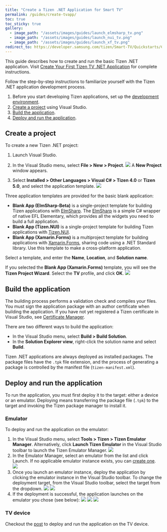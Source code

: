 ```yaml
---
title: "Create a Tizen .NET Application for Smart TV"
permalink: /guides/create-tvapp/
toc: true
toc_sticky: true
gallery:
  - image_path: "/assets/images/guides/launch_elmsharp_tv.png"
  - image_path: "/assets/images/guides/launch_nui_tv.png"
  - image_path: "/assets/images/guides/launch_xf_tv.png"
redirect_to: https://developer.samsung.com/tizen/Smart-TV/Quickstarts/Creating-an-application.html
---
```



This guide describes how to create and run the basic Tizen .NET application. Visit [Create Your First Tizen TV .NET Application](https://developer.tizen.org/development/training/.net-application/getting-started/creating-your-first-tizen-tv-.net-application) for complete instructions.

Follow the step-by-step instructions to familiarize yourself with the Tizen .NET application development process.

1. Before you start developing Tizen applications, set up the [development environment]({{site.url}}{{site.baseurl}}/guides/environment).
2. [Create a project]({{site.url}}{{site.baseurl}}/guides/create-tvapp#create-a-project) using Visual Studio.
3. [Build the application]({{site.url}}{{site.baseurl}}/guides/create-tvapp#build-the-application).
4. [Deploy and run the application]({{site.url}}{{site.baseurl}}/guides/create-tvapp#deploy-and-run-the-application).


## Create a project
To create a new Tizen .NET project:
1. Launch Visual Studio.
2. In the Visual Studio menu, select **File > New > Project**.
![]({{site.url}}{{site.baseurl}}/assets/images/guides/creating_project.png)
A **New Project** window appears.

3. Select **Installed > Other Languages > Visual C# > Tizen 4.0** or **Tizen 5.0**, and select the application template.
![]({{site.url}}{{site.baseurl}}/assets/images/guides/new_project.png)

Three application templates are provided for the basic blank application:
  - **Blank App (ElmSharp-Beta)** is a single-project template for building Tizen applications with [ElmSharp](https://samsung.github.io/TizenFX/API4/api/ElmSharp.html). The [ElmSharp](https://samsung.github.io/TizenFX/API4/api/ElmSharp.html) is a simple C# wrapper of native EFL Elementary, which provides all the widgets you need to build a full application.
  - **Blank App (Tizen.NUI)** is a single-project template for building Tizen applications with [Tizen.NUI](https://samsung.github.io/TizenFX/API4/api/Tizen.NUI.html).
  - **Blank App (Xamarin.Forms)** is a multiproject template for building applications with [Xamarin.Forms]({{site.url}}{{site.baseurl}}/guides/about#xamarin-forms), sharing code using a .NET Standard library. Use this template to make a cross-platform application.

Select a template, and enter the **Name**, **Location**, and **Solution name**.

If you selected the **Blank App (Xamarin.Forms)** template, you will see the **Tizen Project Wizard**. Select the **TV** profile, and click **OK**.
![]({{site.url}}{{site.baseurl}}/assets/images/guides/project_wizard_tv.png)

## Build the application
The building process performs a validation check and compiles your files. You must sign the application package with an author certificate when building the application. If you have not yet registered a Tizen certificate in Visual Studio, see [Certificate Manager](https://developer.tizen.org/development/visual-studio-tools-tizen/tools/certificate-manager).

There are two different ways to build the application:

  - In the Visual Studio menu, select **Build > Build Solution**.
  - In the **Solution Explorer view**, right-click the solution name and select **Build**.

Tizen .NET applications are always deployed as installed packages. The package files have the `.tpk` file extension, and the process of generating a package is controlled by the manifest file (`tizen-manifest.xml`).

## Deploy and run the application

To run the application, you must first deploy it to the target: either a device or an emulator. Deploying means transferring the package file (`.tpk`) to the target and invoking the Tizen package manager to install it.

### Emulator
To deploy and run the application on the emulator:

  1. In the Visual Studio menu, select **Tools > Tizen > Tizen Emulator Manager**.
  Alternatively, click **Launch Tizen Emulator** in the Visual Studio toolbar to launch the Tizen Emulator Manager.
  ![]({{site.url}}{{site.baseurl}}/assets/images/guides/launch_emul.png)
  2. In the Emulator Manager, select an emulator from the list and click Launch. If no applicable emulator instance exists, you can [create one](https://developer.tizen.org/development/visual-studio-tools-tizen/tools/emulator-manager#create).
  ![]({{site.url}}{{site.baseurl}}/assets/images/guides/emul_manager_tv.png)
  3. Once you launch an emulator instance, deploy the application by clicking the emulator instance in the Visual Studio toolbar. To change the deployment target, from the Visual Studio toolbar, select the target from the dropdown.
  ![]({{site.url}}{{site.baseurl}}/assets/images/guides/deploy_tv.png)
  ![]({{site.url}}{{site.baseurl}}/assets/images/guides/deploy_changetarget_tv.png)
  4. If the deployment is successful, the application launches on the emulator you chose (see below):
  ![]({{site.url}}{{site.baseurl}}/assets/images/guides/launch_elmsharp_tv.png)
  ![]({{site.url}}{{site.baseurl}}/assets/images/guides/launch_nui_tv.png)
  ![]({{site.url}}{{site.baseurl}}/assets/images/guides/launch_xf_tv.png)

### TV device
Checkout the [post]({{site.url}}{{site.baseurl}}/smart%20tvs/Connecting-TV-and-VisualStudio/) to deploy and run the application on the TV device.
